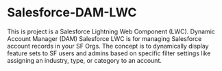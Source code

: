 # Salesforce-DAM-LWC
This is project is a Salesforce Lightning Web Component (LWC). Dynamic Account Manager (DAM) Salesforce LWC is for managing Salesforce account records in your SF Orgs. The concept is to dynamically display feature sets to SF users and admins based on specific filter settings like assigning an industry, type, or category to an account.
